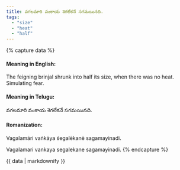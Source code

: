 ```yaml
---
title: వగలమారి వంకాయ శెగలేకనే సగమయినది.
tags:
  - "size"
  - "heat"
  - "half"
---
```


{% capture data %}
#### Meaning in English:
The feigning brinjal shrunk into half its size, when there was no heat.
Simulating fear.

#### Meaning in Telugu:
వగలమారి వంకాయ శెగలేకనే సగమయినది.

#### Romanization:
Vagalamāri vaṅkāya śegalēkanē sagamayinadi.

Vagalamari vankaya segalekane sagamayinadi.
{% endcapture %}

{{ data | markdownify }}

